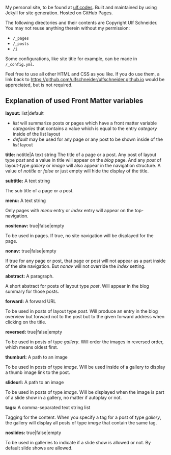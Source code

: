 My personal site, to be found at [ulf.codes](http://ulf.codes). Built and maintained by using Jekyll for site generation. Hosted on GitHub Pages.

The following directories and their contents are Copyright Ulf Schneider. You may not reuse anything therein without my permission:

-   `/_pages`
-   `/_posts`
-   `/i`

Some configurations, like site title for example, can be made in `/_config.yml`.

Feel free to use all other HTML and CSS as you like. If you do use them, a link back to <https://github.com/ulfschneider/ulfschneider.github.io> would be appreciated, but is not required.

## Explanation of used Front Matter variables

**layout:** list|default

-   _list_ will summarize posts or pages which have a front matter variable _categories_ that contains a value which is equal to the entry _category_ inside of the list layout
-   _default_ may be used for any page or any post to be shown inside of the _list_ layout

**title:** notitle|A text string
The title of a page or a post. Any post of layout type _post_ and a value in title will appear on the _blog_ page.  And any _post_ of layout-type _gallery_ or _image_ will also appear in the navigation structure. A value of _notitle_ or _false_ or just empty will hide the display of the title.

**subtitle:** A text string

The sub title of a page or a post.

**menu:** A text string

Only pages with _menu_ entry or _index_ entry will appear on the top-navigation.

**nositenav:** true|false|empty

To be used in pages. If true, no site navigation will be displayed for the page.

**nonav:** true|false|empty

If true for any page or post, that page or post will not appear as a part inside of the site navigation. But _nonav_ will not override the _index_ setting.

**abstract:** A paragraph.

A short abstract for posts of layout type _post_. Will appear in the blog summary for those posts.

**forward:** A forward URL

To be used in posts of layout type _post_. Will produce an entry in the blog overview but forward not to the post but to the given forward address when clicking on the title.

**reversed:** true|false|empty

To be used in posts of type _gallery_. Will order the images in reversed order, which means oldest first.

**thumburl:** A path to an image

To be used in posts of type _image_. Will be used inside of a gallery to display a thumb image link to the post.

**slideurl:** A path to an image

To be used in posts of type _image_. Will be displayed when the image is part of a slide show in a gallery, no matter if autoplay or not.

**tags:** A comma-separated text string list

Tagging for the content. When you specify a tag for a post of type _gallery_, the gallery will display all posts of type _image_ that contain the same tag.

**noslides:** true|false|empty

To be used in galleries to indicate if a slide show is allowed or not. By default slide shows are allowed.
